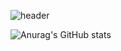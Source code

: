 ![header](https://capsule-render.vercel.app/api?type=venom&color=auto&height=300&section=header&text=Welcome!&%JaeHwan's%GitHub&fontSize=45)

![Anurag's GitHub stats](https://github-readme-stats.vercel.app/api?username=rekindle402&show_icons=true&theme=gotham)
